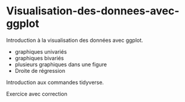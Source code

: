 # Visualisation-des-donnees-avec-ggplot

Introduction à la visualisation des données avec ggplot.
- graphiques univariés
- graphiques bivariés
- plusieurs graphiques dans une figure
- Droite de régression

Introduction aux commandes tidyverse. 

Exercice avec correction
